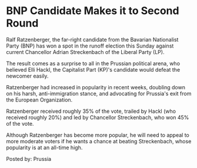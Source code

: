 # BNP Candidate Makes it to Second Round
Ralf Ratzenberger, the far-right candidate from the Bavarian Nationalist Party (BNP) has won a spot in the runoff election this Sunday against current Chancellor Adrian Streckenbach of the Liberal Party (LP). 

The result comes as a surprise to all in the Prussian political arena, who believed Elli Hackl, the Capitalist Part (KP)'s candidate would defeat the newcomer easily.

Ratzenberger had increased in popularity in recent weeks, doubling down on his harsh, anti-immigration stance, and advocating for Prussia's exit from the European Organization. 

Ratzenberger received roughly 35% of the vote, trailed by Hackl (who received roughly 20%) and led by Chancellor Streckenbach, who won 45% of the vote. 

Although Ratzenberger has become more popular, he will need to appeal to more moderate voters if he wants a chance at beating Streckenbach, whose popularity is at an all-time high.

 Posted by: Prussia
